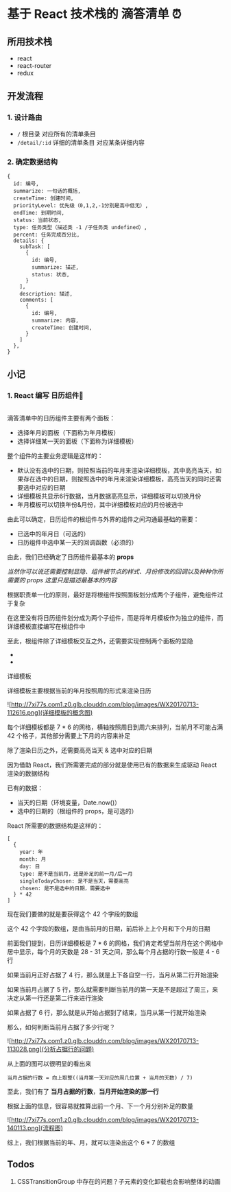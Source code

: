 # 基于 React 技术栈的 滴答清单 ⏰

## 所用技术栈

- react
- react-router
- redux

## 开发流程

### 1. 设计路由

- `/` 根目录 对应所有的清单条目
- `/detail/:id` 详细的清单条目 对应某条详细内容

### 2. 确定数据结构

```
{
  id: 编号,
  summarize: 一句话的概括,
  createTime: 创建时间,
  priorityLevel: 优先级（0,1,2,-1分别是高中低无）,
  endTime: 到期时间,
  status: 当前状态,
  type: 任务类型（描述类 -1 /子任务类 undefined）,
  percent: 任务完成百分比,
  details: {
    subTask: [
      {
        id: 编号,
        summarize: 描述,
        status: 状态,
      }
    ],
    description: 描述,
    comments: [
      {
        id: 编号,
        summarize: 内容,
        createTime: 创建时间,
      }
    ]
  },
}
```

## 小记

### 1. React 编写 日历组件📅

![]()

滴答清单中的日历组件主要有两个面板：

- 选择年月的面板（下面称为年月模板）
- 选择详细某一天的面板（下面称为详细模板）

整个组件的主要业务逻辑是这样的：

- 默认没有选中的日期，则按照当前的年月来渲染详细模板，其中高亮当天，如果存在选中的日期，则按照选中的年月来渲染详细模板，高亮当天的同时还需要选中对应的日期
- 详细模板共显示6行数据，当月数据高亮显示，详细模板可以切换月份
- 年月模板可以切换年份&月份，其中详细模板对应的月份被选中

由此可以确定，日历组件的根组件与外界的组件之间沟通最基础的需要：

- 已选中的年月日（可选的）
- 日历组件中选中某一天的回调函数（必须的）

由此，我们已经确定了日历组件最基本的 **props**

*当然你可以说还需要控制显隐、组件根节点的样式、月份修改的回调以及种种你所需要的 props 这里只是描述最基本的内容*

根据职责单一化的原则，最好是将根组件按照面板划分成两个子组件，避免组件过于复杂

在这里没有将日历组件划分成为两个子组件，而是将年月模板作为独立的组件，而详细模板直接编写在根组件中

至此，根组件除了详细模板交互之外，还需要实现控制两个面板的显隐

- <Calendar />
- <YearMonthCalendar />

详细模板

详细模板主要根据当前的年月按照周的形式来渲染日历

![http://7xi77s.com1.z0.glb.clouddn.com/blog/images/WX20170713-112616.png](详细模板的概念图)

每个详细模板都是 7 * 6 的网格，横轴按照周日到周六来排列，当前月不可能占满 42 个格子，其他部分需要上下月的内容来补足

除了渲染日历之外，还需要高亮当天 & 选中对应的日期

因为借助 React，我们所需要完成的部分就是使用已有的数据来生成驱动 React 渲染的数据结构

已有的数据：

- 当天的日期（环境变量，Date.now()）
- 选中的日期的（根组件的 props，是可选的）

React 所需要的数据结构是这样的：

```
[
  {
    year: 年
    month: 月
    day: 日
    type: 是不是当前月，还是补足的前一月/后一月
    singleTodayChosen: 是不是当天，需要高亮 
    chosen: 是不是选中的日期，需要选中
  } * 42
]
```

现在我们要做的就是要获得这个 42 个字段的数组

这个 42 个字段的数组，是由当前月的日期，前后补上上个月和下个月的日期

前面我们提到，日历详细模板是 7 * 6 的网格，我们肯定希望当前月在这个网格中居中显示，每个月的天数是 28 - 31 天之间，那么每个月占据的行数一般是 4 - 6 行

如果当前月正好占据了 4 行，那么就是上下各自空一行，当月从第二行开始渲染

如果当前月占据了 5 行，那么就需要判断当前月的第一天是不是超过了周三，来决定从第一行还是第二行来进行渲染

如果占据了 6 行，那么就是从开始占据到了结束，当月从第一行就开始渲染

那么，如何判断当前月占据了多少行呢？

![http://7xi77s.com1.z0.glb.clouddn.com/blog/images/WX20170713-113028.png](分析占据行的问题)

从上面的图可以很明显的看出来

`当月占据的行数 = 向上取整((当月第一天对应的周几位置 + 当月的天数) / 7)`

至此，我们有了 **当月占据的行数**，**当月开始渲染的那一行**

根据上面的信息，很容易就推算出前一个月、下一个月分别补足的数量

![http://7xi77s.com1.z0.glb.clouddn.com/blog/images/WX20170713-140113.png](流程图)

综上，我们根据当前的年、月，就可以渲染出这个 6 * 7 的数组

## Todos

1. CSSTransitionGroup 中存在的问题？子元素的变化卸载也会影响整体的动画
